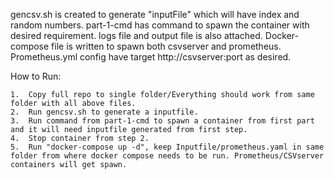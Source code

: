 gencsv.sh is created to generate "inputFile" which will have index and random numbers. 
part-1-cmd has command to spawn the container with desired requirement. logs file and output file is also attached. 
Docker-compose file is written to spawn both csvserver and prometheus. Prometheus.yml config have target http://csvserver:port as desired.

How to Run:

    1.	Copy full repo to single folder/Everything should work from same folder with all above files. 
    2.	Run gencsv.sh to generate a inputfile.
    3.	Run command from part-1-cmd to spawn a container from first part and it will need inputfile generated from first step.
    4.	Stop container from step 2.
    5.	Run "docker-compose up -d", keep Inputfile/prometheus.yaml in same folder from where docker compose needs to be run. Prometheus/CSVserver  containers will get spawn.
